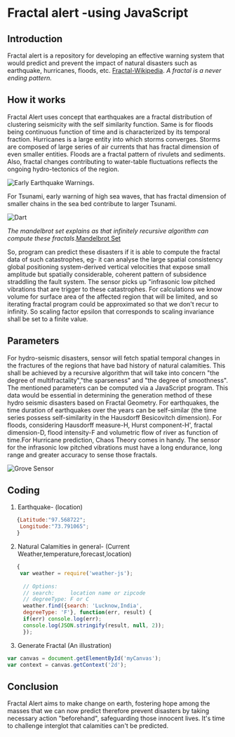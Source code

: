 # Fractal alert -using JavaScript

## Introduction
  Fractal alert is a repository for developing an effective warning system that would predict and prevent the impact of natural disasters such as earthquake, hurricanes, floods, etc.
[Fractal-Wikipedia](http://en.m.wikipedia.org>wiki>Fractal).
*A fractal is a never ending pattern.*

## How it works ##
Fractal Alert uses concept that earthquakes are a fractal distribution of clustering seismicity with the self similarity function. Same is for floods being continuous function of time and is characterized by its temporal fraction. Hurricanes is a large entity into which storms converges. Storms are composed of large series of air currents that has fractal dimension of even smaller entities. Floods are a fractal pattern of rivulets and sediments.
Also, fractal changes contributing to water-table fluctuations reflects the ongoing hydro-tectonics of the region.  

![Early Earthquake Warnings](http://www.earthmagazine.org/sites/earthmagazine.org/files/2015-09/EarlyEarthquakeWarnings.png). 


For Tsunami, early warning of high sea waves, that has fractal dimension of smaller chains in the sea bed contribute to larger Tsunami.   

![Dart](https://nctr.pmel.noaa.gov/Dart/Jpg/dart_mooring0.jpg)

*The mandelbrot set explains as that infinitely recursive algorithm can compute these fractals*.[Mandelbrot Set](https://en.m.wikipedia.org/wiki/Mandelbrot_set)

So, program can predict these disasters if it is able to compute the fractal data of such catastrophes, eg- it can analyse the large spatial consistency global positioning system-derived vertical velocities that expose small amplitude but spatially considerable, coherent pattern of  subsidence straddling the fault system.
The sensor picks up "infrasonic low pitched vibrations that are trigger to these catastrophes.
For calculations we know volume for surface area of the affected region that will be limited, and so iterating fractal program could be approximated so that we don't recur to infinity. So scaling factor epsilon that corresponds to scaling invariance shall be set to a finite value.

## Parameters
For hydro-seismic disasters, sensor will fetch spatial temporal changes in the fractures of the regions that have bad history of natural calamities. This shall be achieved by a recursive algorithm that will take into concern "the degree of multifractality","the sparseness" and "the degree of smoothness". The mentioned parameters can be computed via a JavaScript program. This data would be essential in determining the generation method of these hydro seismic disasters based on Fractal Geometry.
For earthquakes, the time duration of earthquakes over the years can be self-similar (the time series possess self-similarity in the Hausdorff Besicovitch dimension).
For floods, considering Hausdorff measure-H, Hurst component-H', fractal dimension-D, flood intensity-F and volumetric flow of river as function of time.For Hurricane prediction, Chaos Theory comes in handy. 
The sensor for the infrasonic low pitched vibrations must have a long endurance, long range and greater accuracy to sense those fractals.

![Grove Sensor](https://github.com/intel-iot-devkit/joule-code-samples/blob/master/earthquake-detector-js/images/earthquake-detector-overall.jpg)

## Coding
1. Earthquake- (location)
```javascript
   {Latitude:"97.568722";
    Longitude:"73.791065";
   }
```
2. Natural Calamities in general- 
   (Current Weather,temperature,forecast,location)
```javascript
   {
    var weather = require('weather-js');
 
     // Options:
     // search:     location name or zipcode
     // degreeType: F or C
     weather.find({search: 'Lucknow,India', 
     degreeType: 'F'}, function(err, result) {
     if(err) console.log(err);
     console.log(JSON.stringify(result, null, 2));
     });
```
3. Generate Fractal (An illustration)
```javascript
var canvas = document.getElementById('myCanvas');
var context = canvas.getContext('2d');
```

## Conclusion
Fractal Alert aims to make change on earth, fostering hope among the masses that we can now predict therefore prevent  disasters by taking necessary action "beforehand", safeguarding those innocent lives. It's time to challenge interglot that calamities can't be predicted.
